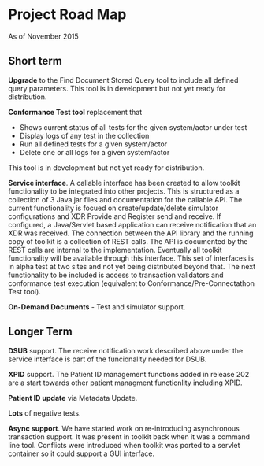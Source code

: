 # Project Road Map #

As of November 2015

## Short term ##

**Upgrade** to the Find Document Stored Query tool to include all defined query parameters.  This tool is in development
but not yet ready for distribution.

**Conformance Test tool** replacement that

* Shows current status of all tests for the given system/actor under test
* Display logs of any test in the collection
* Run all defined tests for a given system/actor
* Delete one or all logs for a given system/actor

This tool is in development but not yet ready for distribution.

**Service interface**. A callable interface has been created to allow toolkit functionality to be integrated into other projects.
This is structured as a collection of 3 Java jar files and documentation for the callable API.  The current functionality
is focued on create/update/delete simulator configurations and XDR Provide and Register send and receive. If configured,
a Java/Servlet based application can receive notification that an XDR was received. The connection between the API
library and the running copy of toolkit is a collection of REST calls.  The API is documented by the REST calls
are internal to the implementation. Eventually all toolkit functionality will be available through this interface.
This set of interfaces is in alpha test at two sites and not yet being distributed beyond that. The next functionality
to be included is access to transaction validators and conformance test execution (equivalent to
Conformance/Pre-Connectathon Test tool).

**On-Demand Documents** - Test and simulator support.

## Longer Term ##

**DSUB** support. The receive notification work described above under the service interface is part of the
funcionality needed for DSUB.

**XPID** support.  The Patient ID management functions added in release 202 are a start towards other patient managment
functionlity including XPID.

**Patient ID update** via Metadata Update.

**Lots** of negative tests.

**Async support**.  We have started work on re-introducing asynchronous transaction support.  It was present in toolkit back
when it was a command line tool.  Conflicts were introduced when toolkit was ported to a servlet container so it could
support a GUI interface.